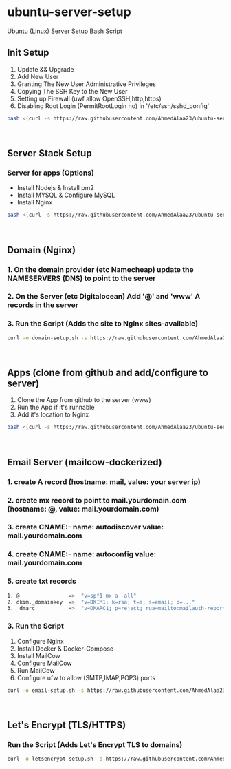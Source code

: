 # ubuntu-server-setup
Ubuntu (Linux) Server Setup Bash Script

## Init Setup

1. Update && Upgrade
2. Add New User
3. Granting The New User Administrative Privileges
4. Copying The SSH Key to the New User
5. Setting up Firewall (uwf allow OpenSSH,http,https)
6. Disabling Root Login (PermitRootLogin no) in '/etc/ssh/sshd_config'


```bash
bash <(curl -s https://raw.githubusercontent.com/AhmedAlaa23/ubuntu-server-setup/main/init-setup.sh)
```

<br/>

## Server Stack Setup

### Server for apps (Options)
- Install Nodejs & Install pm2
- Install MYSQL & Configure MySQL
- Install Nginx

```bash
bash <(curl -s https://raw.githubusercontent.com/AhmedAlaa23/ubuntu-server-setup/main/stack-setup.sh)
```

<br/>

## Domain (Nginx)
### 1. On the domain provider (etc Namecheap) update the NAMESERVERS (DNS) to point to the server

### 2. On the Server (etc Digitalocean) Add '@' and 'www' A records in the server

### 3. Run the Script (Adds the site to Nginx sites-available)

```bash
curl -o domain-setup.sh -s https://raw.githubusercontent.com/AhmedAlaa23/ubuntu-server-setup/main/domain-setup.sh && sudo bash domain-setup.sh
```

<br/>

## Apps (clone from github and add/configure to server)
1. Clone the App from github to the server (www)
2. Run the App if it's runnable
3. Add it's location to Nginx


```bash
bash <(curl -s https://raw.githubusercontent.com/AhmedAlaa23/ubuntu-server-setup/main/app-setup.sh)
```

<br/>

## Email Server (mailcow-dockerized)

### 1. create A record (hostname: mail, value: your server ip)

### 2. create mx record to point to mail.yourdomain.com (hostname: @, value: mail.yourdomain.com)

### 3. create CNAME:- name: autodiscover value: mail.yourdomain.com
### 4. create CNAME:- name: autoconfig value: mail.yourdomain.com

### 5. create txt records
```bash
1. @                =>	"v=spf1 mx a -all"
2. dkim._domainkey	=>	"v=DKIM1; k=rsa; t=s; s=email; p=..."
3. _dmarc           =>	"v=DMARC1; p=reject; rua=mailto:mailauth-reports@mail.yourdomain.com"
```
### 3. Run the Script
1. Configure Nginx
2. Install Docker & Docker-Compose
3. Install MailCow
4. Configure MailCow
5. Run MailCow
6. Configure ufw to allow (SMTP,IMAP,POP3) ports

```bash
curl -o email-setup.sh -s https://raw.githubusercontent.com/AhmedAlaa23/ubuntu-server-setup/main/email-setup.sh && sudo bash email-setup.sh
```

<br/>

## Let's Encrypt (TLS/HTTPS)
### Run the Script (Adds Let's Encrypt TLS to domains)

```bash
curl -o letsencrypt-setup.sh -s https://raw.githubusercontent.com/AhmedAlaa23/ubuntu-server-setup/main/letsencrypt-setup.sh && sudo bash letsencrypt-setup.sh
```

<br/>